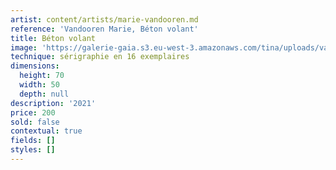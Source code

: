 ```yaml
---
artist: content/artists/marie-vandooren.md
reference: 'Vandooren Marie, Béton volant'
title: Béton volant
image: 'https://galerie-gaia.s3.eu-west-3.amazonaws.com/tina/uploads/vandooren-marie/galerie-gaia-marievandooren-serigraphie-betonvolant-50x70-2021.jpg'
technique: sérigraphie en 16 exemplaires
dimensions:
  height: 70
  width: 50
  depth: null
description: '2021'
price: 200
sold: false
contextual: true
fields: []
styles: []
---
```


